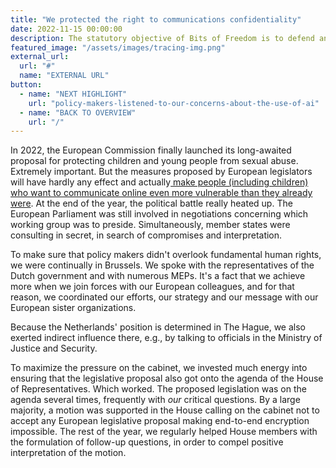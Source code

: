 ```yaml
---
title: "We protected the right to communications confidentiality"
date: 2022-11-15 00:00:00
description: The statutory objective of Bits of Freedom is to defend and promote digital civil rights in the information society, including the fundamental right to privacy and freedom of communication, and all related rights, in the broadest sense of the word.
featured_image: "/assets/images/tracing-img.png"
external_url:
  url: "#"
  name: "EXTERNAL URL"
button:
  - name: "NEXT HIGHLIGHT"
    url: "policy-makers-listened-to-our-concerns-about-the-use-of-ai"
  - name: "BACK TO OVERVIEW"
    url: "/"
---
```


In 2022, the European Commission finally launched its long-awaited proposal for protecting children and young people from sexual abuse. Extremely important. But the measures proposed by European legislators will have hardly any effect and actually[ make people (including children) who want to communicate online even more vulnerable than they already were](https://www.bitsoffreedom.nl/2022/05/11/europese-commissie-wil-vertrouwelijkheid-op-internet-opheffen/). At the end of the year, the political battle really heated up. The European Parliament was still involved in negotiations concerning which working group was to preside. Simultaneously, member states were consulting in secret, in search of compromises and interpretation.

To make sure that policy makers didn't overlook fundamental human rights, we were continually in Brussels. We spoke with the
representatives of the Dutch government and with numerous MEPs. It's a fact that we achieve more when we join forces with our European colleagues, and for that reason, we coordinated our efforts, our strategy and our message with our European sister organizations.

Because the Netherlands' position is determined in The Hague, we also exerted indirect influence there, e.g., by talking to officials in the Ministry of Justice and Security.

To maximize the pressure on the cabinet, we invested much energy into ensuring that the legislative proposal also got onto the agenda of the House of Representatives. Which worked. The proposed legislation was on the agenda several times, frequently with *our* critical questions. By a large majority, a motion was supported in the House calling on the
cabinet not to accept any European legislative proposal making end-to-end encryption impossible. The rest of the year, we regularly helped House members with the formulation of follow-up questions, in order to compel positive interpretation of the motion.